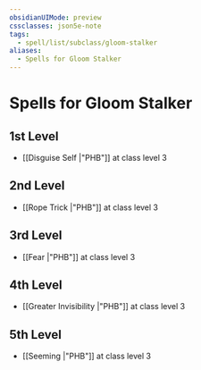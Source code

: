 ```yaml
---
obsidianUIMode: preview
cssclasses: json5e-note
tags:
  - spell/list/subclass/gloom-stalker
aliases:
  - Spells for Gloom Stalker
---
```

# Spells for Gloom Stalker

## 1st Level

- [[Disguise Self \|"PHB"]] at class level 3

## 2nd Level

- [[Rope Trick \|"PHB"]] at class level 3

## 3rd Level

- [[Fear \|"PHB"]] at class level 3

## 4th Level

- [[Greater Invisibility \|"PHB"]] at class level 3

## 5th Level

- [[Seeming \|"PHB"]] at class level 3
